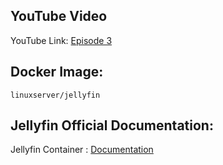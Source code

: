## YouTube Video

YouTube Link: [Episode 3](https://youtu.be/oksJH4e2IJA)

## Docker Image:
```
linuxserver/jellyfin
```

## Jellyfin Official Documentation:

Jellyfin Container : [Documentation](https://jellyfin.org/docs/general/installation/container/)
